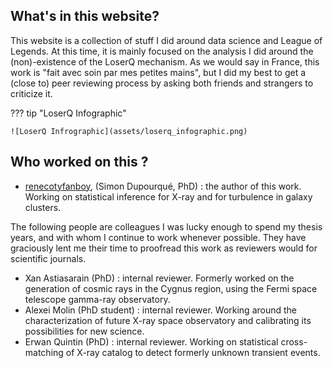 ## What's in this website?

This website is a collection of stuff I did around data science and League of Legends. At this time, it is mainly focused on the analysis I did around the (non)-existence of the LoserQ mechanism. As we would say in France, this work is "fait avec soin par mes petites mains", but I did my best to get a (close to) peer reviewing process by asking both friends and strangers to criticize it.

??? tip "LoserQ Infographic"

    ![LoserQ Infrographic](assets/loserq_infographic.png)

## Who worked on this ?

- [renecotyfanboy](https://www.reddit.com/user/renecotyfanboy/), (Simon Dupourqué, PhD) : the author of this work. Working on statistical inference for X-ray and for turbulence in galaxy clusters.

The following people are colleagues I was lucky enough to spend my thesis years, and with whom I continue to work whenever possible. They have graciously lent me their time to proofread this work as reviewers would for scientific journals.

- Xan Astiasarain (PhD) : internal reviewer. Formerly worked on the generation of cosmic rays in the Cygnus region, using the Fermi space telescope gamma-ray observatory.
- Alexei Molin (PhD student) : internal reviewer. Working around the characterization of future X-ray space observatory and calibrating its possibilities for new science.
- Erwan Quintin (PhD) : internal reviewer. Working on statistical cross-matching of X-ray catalog to detect formerly unknown transient events.
